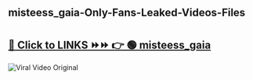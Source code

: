 
 ## misteess_gaia-Only-Fans-Leaked-Videos-Files

# <h2><a href="https://mediaupload.pro?misteess_gaia">🔗 Click to LINKS ⏩⏩ 👉 🟢 misteess_gaia </a></h2>

<a href="https://mediaupload.pro?misteess_gaia" rel="nofollow" data-target="animated-image.originalLink"><img src="https://i.ibb.co.com/xMMVF88/686577567.gif" alt="Viral Video Original" style="max-width: 100%; display: inline-block;" data-target="animated-image.originalImage"></a>